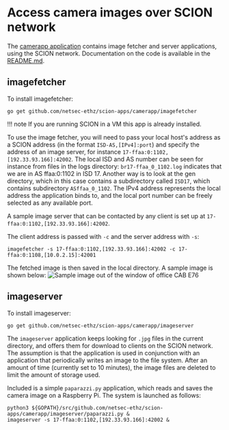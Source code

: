 
# Access camera images over SCION network

The [camerapp application](https://github.com/netsec-ethz/scion-apps/) contains image fetcher and server applications, using the SCION network. Documentation on the code is available in the [README.md](https://github.com/netsec-ethz/scion-apps/blob/master/camerapp/README.md).

## imagefetcher

To install imagefetcher:
```shell
go get github.com/netsec-ethz/scion-apps/camerapp/imagefetcher
```
!!! note
    If you are running SCION in a VM this app is already installed.

To use the image fetcher, you will need to pass your local host's address as a SCION address (in the format `ISD-AS,[IPv4]:port`) and specify the address of an image server, for instance `17-ffaa:0:1102,[192.33.93.166]:42002`. The local ISD and AS number can be seen for instance from files in the logs directory: `br17-ffaa_0_1102.log` indicates that we are in AS ffaa:0:1102 in ISD 17. Another way is to look at the gen directory, which in this case contains a subdirectory called `ISD17`, which contains subdirectory `ASffaa_0_1102`. The IPv4 address represents the local address the application binds to, and the local port number can be freely selected as any available port.

A sample image server that can be contacted by any client is set up at `17-ffaa:0:1102,[192.33.93.166]:42002`.

The client address is passed with `-c` and the server address with `-s`:
```shell
imagefetcher -s 17-ffaa:0:1102,[192.33.93.166]:42002 -c 17-ffaa:0:1108,[10.0.2.15]:42001
```

The fetched image is then saved in the local directory. A sample image is shown below:
![Sample image out of the window of office CAB E76](/images/office-20171217.jpg)

## imageserver

To install imageserver:
```shell
go get github.com/netsec-ethz/scion-apps/camerapp/imageserver
```

The `imageserver` application keeps looking for `.jpg` files in the current directory, and offers them for download to clients on the SCION network. The assumption is that the application is used in conjunction with an application that periodically writes an image to the file system. After an amount of time (currently set to 10 minutes), the image files are deleted to limit the amount of storage used.

Included is a simple `paparazzi.py` application, which reads and saves the camera image on a Raspberry Pi. The system is launched as follows:
```shell
python3 ${GOPATH}/src/github.com/netsec-ethz/scion-apps/camerapp/imageserver/paparazzi.py &
imageserver -s 17-ffaa:0:1102,[192.33.93.166]:42002 &
```
